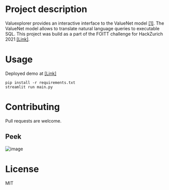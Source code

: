 # Project description
Valuexplorer provides an interactive interface to the ValueNet model [[1]](https://arxiv.org/abs/2006.00888). The ValueNet model allows to translate natural language queries to executable SQL. This project was build as a part of the FOITT challenge for HackZurich 2021 [[Link]](https://hackzurich.com/).

# Usage
Deployed demo at [[Link]](https://share.streamlit.io/sert121/valuexplorer/main/main.py)
```
pip install -r requirements.txt
streamlit run main.py
```

# Contributing
Pull requests are welcome.

## Peek
![image](https://user-images.githubusercontent.com/40400614/139349418-dad35647-0a95-4919-8770-2f1b6cefca6a.png)

# License
MIT
